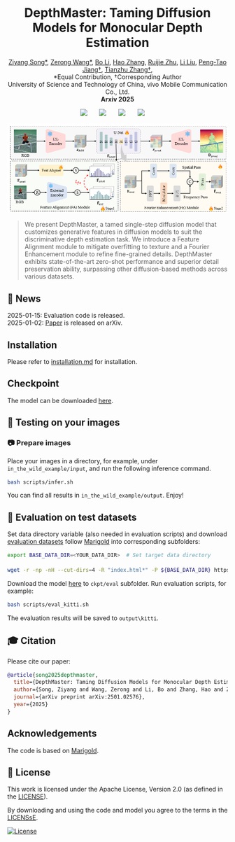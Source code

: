 <!-- # DepthMaster: Taming Diffusion Models for Monocular Depth Estimation


This repository represents the official implementation of the paper titled "DepthMaster: Taming Diffusion Models for Monocular Depth Estimation". -->

<!-- [![Website](doc/badges/badge-website.svg)](https://marigoldmonodepth.github.io)
[![Paper](https://img.shields.io/badge/arXiv-PDF-b31b1b)](https://arxiv.org/abs/2312.02145) -->

<!-- [![License](https://img.shields.io/badge/License-Apache--2.0-929292)](https://www.apache.org/licenses/LICENSE-2.0) -->

<h1 align="center"><strong>DepthMaster: Taming Diffusion Models for Monocular Depth Estimation</strong></h1>
    <p align="center">
        <a href="https://indu1ge.github.io/ziyangsong">Ziyang Song*</a>,  
        <a href="https://orcid.org/0009-0001-6677-0572">Zerong Wang*</a>,
        <a href="https://orcid.org/0000-0001-7817-0665">Bo Li</a>,
        <a href="https://orcid.org/0009-0007-1175-5918">Hao Zhang</a>,
        <a href="https://ruijiezhu94.github.io/ruijiezhu/">Ruijie Zhu</a>,
        <a href="https://orcid.org/0009-0004-3280-8490">Li Liu</a>,
        <a href="https://pengtaojiang.github.io/">Peng-Tao Jiang†</a>,
        <a href="http://staff.ustc.edu.cn/~tzzhang/">Tianzhu Zhang†</a>,
        <br>
        *Equal Contribution, †Corresponding Author
        <br>
        University of Science and Technology of China, vivo Mobile Communication Co., Ltd.
        <br>
        <b>Arxiv 2025</b>
</p>
<!-- [Ziyang Song*](https://indu1ge.github.io/ziyangsong),
[Zerong Wang*](),
[Bo Li](https://orcid.org/0000-0001-7817-0665),
[Hao Zhang](https://orcid.org/0009-0007-1175-5918),
[Ruijie Zhu](https://ruijiezhu94.github.io/ruijiezhu/),
[Li Liu](https://orcid.org/0009-0004-3280-8490)
[Tianzhu Zhang](http://staff.ustc.edu.cn/~tzzhang/)
[Peng-Tao Jiang](https://pengtaojiang.github.io/) -->

<div align="center">
 <a href='https://arxiv.org/abs/2501.02576'><img src='https://img.shields.io/badge/Paper-arXiv-red'></a> &nbsp;&nbsp;&nbsp;&nbsp;&nbsp;
<!-- <a href='https://arxiv.org/abs/[]'><img src='https://img.shields.io/badge/arXiv-[]-b31b1b.svg'></a> &nbsp;&nbsp;&nbsp;&nbsp;&nbsp; -->
 <a href='https://indu1ge.github.io/DepthMaster_page/'><img src='https://img.shields.io/badge/Project-Page-Green'></a> &nbsp;&nbsp;&nbsp;&nbsp;&nbsp;
 <a href='https://huggingface.co/zysong212/DepthMaster'><img src='https://img.shields.io/badge/🤗%20Hugging%20Face%20-Space-yellow'></a> &nbsp;&nbsp;&nbsp;&nbsp;&nbsp;
 <a href='https://www.apache.org/licenses/LICENSE-2.0'><img src='https://img.shields.io/badge/License-Apache--2.0-929292'></a> &nbsp;&nbsp;&nbsp;&nbsp;&nbsp;
 <!-- <a href='https://paperswithcode.com/sota/unsupervised-monocular-depth-estimation-on-7?p=ec-depth-exploring-the-consistency-of-self'><img src='https://img.shields.io/endpoint.svg?url=https://paperswithcode.com/badge/ec-depth-exploring-the-consistency-of-self/unsupervised-monocular-depth-estimation-on-7'></a> &nbsp;&nbsp;&nbsp;&nbsp;&nbsp; -->
</div>


<!-- We present Marigold, a diffusion model, and associated fine-tuning protocol for monocular depth estimation. Its core principle is to leverage the rich visual knowledge stored in modern generative image models. Our model, derived from Stable Diffusion and fine-tuned with synthetic data, can zero-shot transfer to unseen data, offering state-of-the-art monocular depth estimation results. -->


![teaser](assets/framework.png)

<!-- >We present DepthMaster, a tamed single-step diffusion model designed to enhance the generalization and detail preservation abilities of depth estimation models. Through feature alignment, we effectively prevent the overfitting to texture details. By adaptively enhance  -->
>We present DepthMaster, a tamed single-step diffusion model that customizes generative features in diffusion models to suit the discriminative depth estimation task. We introduce a Feature Alignment module to mitigate overfitting to texture and a Fourier Enhancement module to refine fine-grained details. DepthMaster exhibits state-of-the-art zero-shot performance and superior detail preservation ability, surpassing
other diffusion-based methods across various datasets.
## 📢 News
2025-01-15: Evaluation code is released. <br>
2025-01-02: [Paper](https://arxiv.org/abs/2501.02576) is released on arXiv. <br>
<!-- 2023-12-04: Added <a href="https://arxiv.org/abs/2312.02145"><img src="https://img.shields.io/badge/arXiv-PDF-b31b1b" height="16"></a>
paper and inference code (this repository). -->

## Installation
Please refer to [installation.md](./docs/installation.md) for installation.

## Checkpoint
The model can be downloaded [here](https://huggingface.co/zysong212/DepthMaster).

## 🏃 Testing on your images

### 📷 Prepare images

Place your images in a directory, for example, under `in_the_wild_example/input`, and run the following inference command.

```bash
bash scripts/infer.sh
 ```


You can find all results in `in_the_wild_example/output`. Enjoy!


<!-- ### ⬇ Checkpoint cache

By default, the [checkpoint](https://huggingface.co/prs-eth/marigold-v1-0) is stored in the Hugging Face cache.
The `HF_HOME` environment variable defines its location and can be overridden, e.g.:

```bash
export HF_HOME=$(pwd)/cache
```

Alternatively, use the following script to download the checkpoint weights locally:

```bash
bash script/download_weights.sh marigold-v1-0
# or LCM checkpoint
bash script/download_weights.sh marigold-lcm-v1-0
```

At inference, specify the checkpoint path:

```bash
python run.py \
    --checkpoint checkpoint/marigold-v1-0 \
    --denoise_steps 50 \
    --ensemble_size 10 \
    --input_rgb_dir input/in-the-wild_example\
    --output_dir output/in-the-wild_example
``` -->

## 🦿 Evaluation on test datasets <a name="evaluation"></a>

Set data directory variable (also needed in evaluation scripts) and download [evaluation datasets](https://share.phys.ethz.ch/~pf/bingkedata/marigold/evaluation_dataset) follow [Marigold](https://github.com/prs-eth/Marigold) into corresponding subfolders:

```bash
export BASE_DATA_DIR=<YOUR_DATA_DIR>  # Set target data directory

wget -r -np -nH --cut-dirs=4 -R "index.html*" -P ${BASE_DATA_DIR} https://share.phys.ethz.ch/~pf/bingkedata/marigold/evaluation_dataset/
```
Download the model [here](https://huggingface.co/zysong212/DepthMaster) to `ckpt/eval` subfolder.
Run evaluation scripts, for example:

```bash
bash scripts/eval_kitti.sh
```
The evaluation results will be saved to `output\kitti`.

<!-- ## 🏋️ Training


Set environment parameters for the data directory:

```bash
export BASE_DATA_DIR=YOUR_DATA_DIR  # directory of training data
export BASE_CKPT_DIR=YOUR_CHECKPOINT_DIR  # directory of pretrained checkpoint
```

Download Stable Diffusion v2 [checkpoint](https://huggingface.co/stabilityai/stable-diffusion-2) into `${BASE_CKPT_DIR}`

Prepare for [Hypersim](https://github.com/apple/ml-hypersim) and [Virtual KITTI 2](https://europe.naverlabs.com/research/computer-vision/proxy-virtual-worlds-vkitti-2/) datasets and save into `${BASE_DATA_DIR}`. Please refer to [this README](script/dataset_preprocess/hypersim/README.md) for Hypersim preprocessing.

Run training script

```bash
bash scripts/train.sh
```


Evaluating results

Only the U-Net is updated and saved during training. To use the inference pipeline with your training result, replace `unet` folder in Marigold checkpoints with that in the `checkpoint` output folder. Then refer to [this section](#evaluation) for evaluation. -->


## 🎓 Citation

Please cite our paper:

```bibtex
@article{song2025depthmaster,
  title={DepthMaster: Taming Diffusion Models for Monocular Depth Estimation},
  author={Song, Ziyang and Wang, Zerong and Li, Bo and Zhang, Hao and Zhu, Ruijie and Liu, Li and Jiang, Peng-Tao and Zhang, Tianzhu},
  journal={arXiv preprint arXiv:2501.02576},
  year={2025}
}
```

## Acknowledgements

The code is based on [Marigold](https://github.com/prs-eth/Marigold).

## 🎫 License

This work is licensed under the Apache License, Version 2.0 (as defined in the [LICENSE](LICENSE.txt)).

By downloading and using the code and model you agree to the terms in the  [LICENSsE](LICENSE.txt).

[![License](https://img.shields.io/badge/License-Apache--2.0-929292)](https://www.apache.org/licenses/LICENSE-2.0)